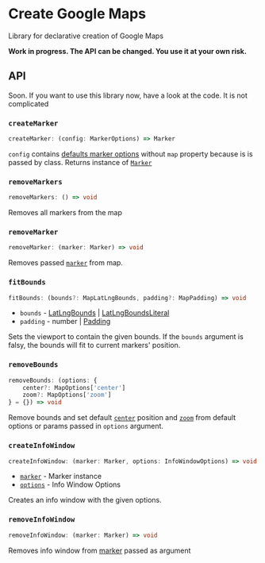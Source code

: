 # Create Google Maps

Library for declarative creation of Google Maps

**Work in progress. The API can be changed. You use it at your own risk.**

## API

Soon. If you want to use this library now, have a look at the code. It is not complicated

### `createMarker`

``` typescript
createMarker: (config: MarkerOptions) => Marker
```

`config` contains [defaults marker options](https://developers.google.com/maps/documentation/javascript/reference/marker#MarkerOptions) without `map` property because is is passed by class. Returns instance of [`Marker`](https://developers.google.com/maps/documentation/javascript/reference/marker)

### `removeMarkers`

``` typescript
removeMarkers: () => void
```

Removes all markers from the map

### `removeMarker`

``` typescript
removeMarker: (marker: Marker) => void
```

Removes passed [`marker`](https://developers.google.com/maps/documentation/javascript/reference/marker) from map.

### `fitBounds`

``` typescript
fitBounds: (bounds?: MapLatLngBounds, padding?: MapPadding) => void
```

* `bounds` - [LatLngBounds](https://developers.google.com/maps/documentation/javascript/reference/coordinates#LatLngBounds) | [LatLngBoundsLiteral](https://developers.google.com/maps/documentation/javascript/reference/coordinates#LatLngBoundsLiteral)
* `padding` - number | [Padding](https://developers.google.com/maps/documentation/javascript/reference/coordinates#Padding)

Sets the viewport to contain the given bounds. If the `bounds` argument is falsy, the bounds will fit to current markers' position.

### `removeBounds`

``` typescript
removeBounds: (options: {
    center?: MapOptions['center']
    zoom?: MapOptions['zoom']
} = {}) => void
```

Remove bounds and set default [`center`](https://developers.google.com/maps/documentation/javascript/reference/map#MapOptions.center) position and [`zoom`](https://developers.google.com/maps/documentation/javascript/reference/map#MapOptions.zoom) from default options or params passed in `options` argument.

### `createInfoWindow`

``` typescript
createInfoWindow: (marker: Marker, options: InfoWindowOptions) => void
```

* [`marker`](https://developers.google.com/maps/documentation/javascript/reference/marker) - Marker instance
* [`options`](https://developers.google.com/maps/documentation/javascript/reference/info-window#InfoWindowOptions.content) - Info Window Options

Creates an info window with the given options.

### `removeInfoWindow`

``` typescript
removeInfoWindow: (marker: Marker) => void
```

Removes info window from [marker](https://developers.google.com/maps/documentation/javascript/reference/marker) passed as argument
